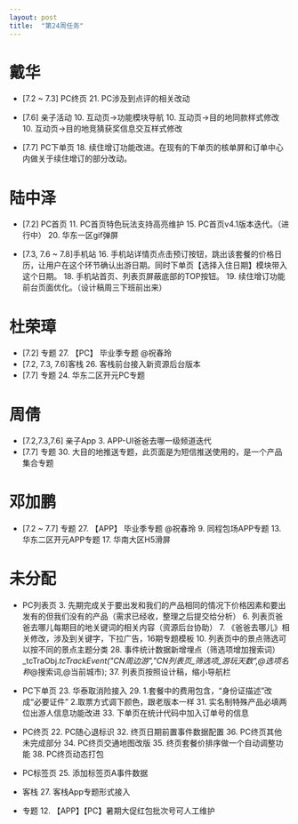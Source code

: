 ```yaml
---
layout: post
title:  "第24周任务"
---
```


# 戴华

  - [7.2 ~ 7.3] PC终页
    21. PC涉及到点评的相关改动

  - [7.6] 亲子活动
    10. 互动页->功能模块导航
    10. 互动页->目的地同款样式修改
    10. 互动页->目的地竞猜获奖信息交互样式修改

  - [7.7] PC下单页
    18. 续住增订功能改进。在现有的下单页的核单屏和订单中心内做关于续住增订的部分改动。


# 陆中泽

  - [7.2] PC首页
    11. PC首页特色玩法支持高亮维护
    15. PC首页v4.1版本迭代。（进行中）
    20. 华东一区gif弹屏

  - [7.3, 7.6 ~ 7.8]手机站
    16. 手机站详情页点击预订按钮，跳出该套餐的价格日历，让用户在这个环节确认出游日期。同时下单页【选择入住日期】模块带入这个日期。
    18. 手机站首页、列表页屏蔽底部的TOP按钮。
    19. 续住增订功能前台页面优化。（设计稿周三下班前出来）


# 杜荣璋

  - [7.2] 专题
    27. 【PC】 毕业季专题 @祝春玲
  - [7.2, 7.3, 7.6]客栈
    26. 客栈前台接入新资源后台版本
  - [7.7] 专题
    24. 华东二区开元PC专题

# 周倩

  - [7.2,7.3,7.6] 亲子App
    3. APP-UI爸爸去哪一级频道迭代
  - [7.7] 专题
    30. 大目的地推送专题，此页面是为短信推送使用的，是一个产品集合专题


# 邓加鹏

  - [7.2 ~ 7.7] 专题
    27. 【APP】 毕业季专题 @祝春玲
    9. 同程包场APP专题
    13. 华东二区开元APP专题
    17. 华南大区H5滑屏


# 未分配

  - PC列表页
    3. 先期完成关于要出发和我们的产品相同的情况下价格因素和要出发有的但我们没有的产品（需求已经收，整理之后提交给分析）
    6. 列表页爸爸去哪儿每期目的地关键词的相关内容（资源后台协助）
    7. 《爸爸去哪儿》相关修改，涉及到关键字，下拉广告，16期专题模板
    10. 列表页中的景点筛选可以按不同的景点主题分类
    28. 事件统计数据新增埋点（筛选项增加搜索词）_tcTraObj._tcTrackEvent("CN周边游","CN列表页_筛选项_游玩天数",@选项名称_@搜索词,@当前城市);
    37. 列表页按照设计稿，缩小导航栏

  - PC下单页
    23. 华泰取消险接入
    29. 1.套餐中的费用包含，“身份证描述”改成“必要证件”
        2.取票方式调下颜色，跟老版本一样
    31. 实名制特殊产品必填两位出游人信息功能改进
    33. 下单页在统计代码中加入订单号的信息

  - PC终页
    22. PC随心退标识
    32. 终页日期前置事件数据配置
    36. PC终页其他未完成部分
    34. PC终页交通地图改版
    35. 终页套餐价排序做一个自动调整功能
    38. PC终页动态打包

  - PC标签页
    25. 添加标签页A事件数据

  - 客栈
    27. 客栈App专题形式接入

  - 专题
    12. 【APP】【PC】暑期大促红包批次号可人工维护


